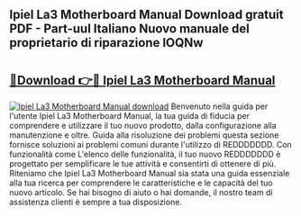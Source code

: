 ## Ipiel La3 Motherboard Manual Download gratuit PDF - Part-uul Italiano Nuovo manuale del proprietario di riparazione lOQNw

# <h2><a href="http://df9c049.blite.top/?on=Ipiel+La3+Motherboard+Manual">🔗Download 👉🔴 Ipiel La3 Motherboard Manual</a></h2>

[![Ipiel La3 Motherboard Manual download](https://i.imgur.com/lujVjoI.png)](http://df9c049.blite.top/?on=Ipiel+La3+Motherboard+Manual)
Benvenuto nella guida per l'utente Ipiel La3 Motherboard Manual, la tua guida di fiducia per comprendere e utilizzare il tuo nuovo prodotto, dalla configurazione alla manutenzione e oltre. Guida alla risoluzione dei problemi questa sezione fornisce soluzioni ai problemi comuni durante l'utilizzo di REDDDDDDD. Con funzionalità come L'elenco delle funzionalità, il tuo nuovo REDDDDDDD è progettato per semplificare le tue attività e consentirti di ottenere di più. Riteniamo che Ipiel La3 Motherboard Manual sia stata una guida essenziale alla tua ricerca per comprendere le caratteristiche e le capacità del tuo nuovo articolo. Se hai bisogno di aiuto o hai domande, il nostro team di assistenza clienti è sempre a tua disposizione.
